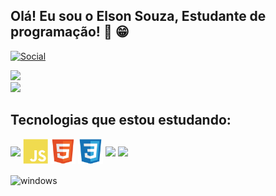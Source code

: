 ## Olá! Eu sou o Elson Souza, Estudante de programação! 👋 😁<br>


[![Social](https://img.shields.io/badge/LinkedIn-0077B5?style=for-the-badge&logo=linkedin&logoColor=white)](https://www.linkedin.com/in/elson-souza-01a58a20a/)<br>

<div>
  <img height="180em" src="https://github-readme-stats.vercel.app/api?username=ElsonJS&show_icons=true&theme=blue-green" /><br>
  <img padding= "90px" src="https://github-readme-stats.vercel.app/api/top-langs/?username=ElsonJS&theme=blue-green" />
</div>  

## Tecnologias que estou estudando:

<div>
  <img align="center" width="40" src="https://img.icons8.com/officel/100/php-logo.png"> 
  <img align="center" width="40" src="https://raw.githubusercontent.com/devicons/devicon/master/icons/javascript/javascript-plain.svg">
  <img align="center" width="40" src="https://raw.githubusercontent.com/devicons/devicon/master/icons/html5/html5-original.svg">
  <img align="center" width="40" src="https://raw.githubusercontent.com/devicons/devicon/master/icons/css3/css3-original.svg"> 
  <img align="center" width="40" src="https://cdn.jsdelivr.net/gh/devicons/devicon/icons/git/git-plain.svg">
  <img align="center" width="55" src="https://icons-for-free.com/iconfiles/png/128/mysql+original-1324760553631052838.png">
</div><br>

<div>
  <img align="center" alt="windows" src="https://img.shields.io/badge/Windows-0078D6?style=for-the-badge&logo=windows&logoColor=white">
</div>
